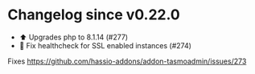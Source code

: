 # Changelog since v0.22.0
- ⬆️  Upgrades php to 8.1.14 (#277) 
- 🔨 Fix healthcheck for SSL enabled instances (#274)

Fixes https://github.com/hassio-addons/addon-tasmoadmin/issues/273 

